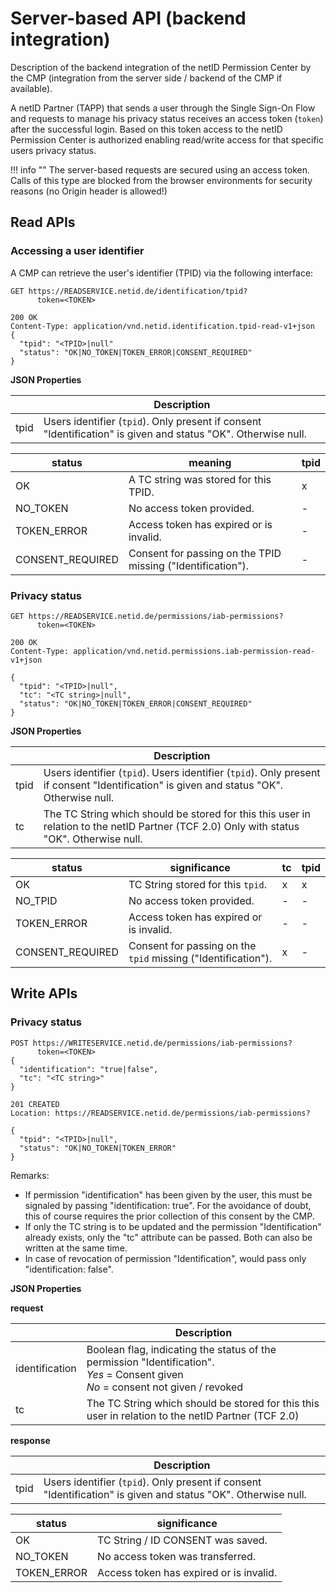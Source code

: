 # Server-based API (backend integration)

Description of the backend integration of the netID Permission Center by the CMP (integration from the server side / backend of the CMP if available).

A netID Partner (TAPP) that sends a user through the Single Sign-On Flow and requests to manage his privacy status receives an access token (`token`) after the successful login. Based on this token access to the netID Permission Center is authorized enabling read/write access for that specific users privacy status.

!!! info  ""
    The server-based requests are secured using an access token.
    Calls of this type are blocked from the browser environments for security reasons (no Origin header is allowed!)

## Read APIs

### Accessing a user identifier

A CMP can retrieve the user's identifier (TPID) via the following interface:

``` shell
GET https://READSERVICE.netid.de/identification/tpid?
      token=<TOKEN>
```

``` shell
200 OK
Content-Type: application/vnd.netid.identification.tpid-read-v1+json
{
  "tpid": "<TPID>|null"
  "status": "OK|NO_TOKEN|TOKEN_ERROR|CONSENT_REQUIRED"
}
```

**JSON Properties**

| |Description|
|---|---|
| tpid | Users identifier (`tpid`). Only present if consent "Identification" is given and status "OK". Otherwise null. |

| status | meaning | tpid |
| ----------- | ----------- | ----------- |
| OK | A TC string was stored for this TPID. | x |
| NO_TOKEN | No access token provided. | - |
| TOKEN_ERROR | Access token has expired or is invalid. | - |
| CONSENT_REQUIRED | Consent for passing on the TPID missing ("Identification"). | - |

### Privacy status

``` shell
GET https://READSERVICE.netid.de/permissions/iab-permissions?
      token=<TOKEN>
```

``` shell
200 OK
Content-Type: application/vnd.netid.permissions.iab-permission-read-v1+json

{
  "tpid": "<TPID>|null",
  "tc": "<TC string>|null",
  "status": "OK|NO_TOKEN|TOKEN_ERROR|CONSENT_REQUIRED"
}
```

**JSON Properties**

| |Description|
|---|---|
| tpid | Users identifier (`tpid`). Users identifier (`tpid`). Only present if consent "Identification" is given and status "OK". Otherwise null. |
| tc | The TC String which should be stored for this this user in relation to the netID Partner (TCF 2.0) Only with status "OK". Otherwise null. |

| status | significance | tc | tpid |
| ----------- | ----------- | ----------- | ----------- |
| OK | TC String stored for this `tpid`. | x | x |
| NO_TPID | No access token provided. | - | - |
| TOKEN_ERROR | Access token has expired or is invalid. | - | - |
| CONSENT_REQUIRED | Consent for passing on the `tpid` missing ("Identification"). | x | - |

## Write APIs

### Privacy status

``` shell
POST https://WRITESERVICE.netid.de/permissions/iab-permissions?
      token=<TOKEN>
{
  "identification": "true|false",
  "tc": "<TC string>"
}
```

``` shell
201 CREATED
Location: https://READSERVICE.netid.de/permissions/iab-permissions?

{
  "tpid": "<TPID>|null",
  "status": "OK|NO_TOKEN|TOKEN_ERROR"
}
```

Remarks:

- If permission "identification" has been given by the user, this must be signaled by passing "identification: true". For the avoidance of doubt, this of course requires the prior collection of this consent by the CMP.
- If only the TC string is to be updated and the permission "Identification" already exists, only the "tc" attribute can be passed. Both can also be written at the same time.
- In case of revocation of permission "Identification", would pass only "identification: false".

**JSON Properties**

**request**

| |Description|
|---|---|
| identification | Boolean flag, indicating the status of the permission "Identification". <br>*Yes* = Consent given <br> *No* = consent not given / revoked |
| tc | The TC String which should be stored for this this user in relation to the netID Partner (TCF 2.0)  |

**response**

| |Description|
|---|---|
| tpid | Users identifier (`tpid`). Only present if consent "Identification" is given and status "OK". Otherwise null. |

| status | significance |
| ----------- | ----------- |
| OK | TC String / ID CONSENT was saved. |
| NO_TOKEN | No access token was transferred. |
| TOKEN_ERROR | Access token has expired or is invalid. |
